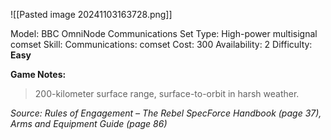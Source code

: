 ![[Pasted image 20241103163728.png]]

Model: BBC OmniNode Communications Set
Type: High-power multisignal comset
Skill: Communications: comset
Cost: 300
Availability: 2
Difficulty: **Easy**

**Game Notes:** 
> 200-kilometer surface range, surface-to-orbit in harsh weather.

*Source: Rules of Engagement – The Rebel SpecForce Handbook (page 37), Arms and Equipment Guide (page 86)*